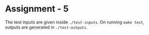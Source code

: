 # Assignment - 5

The test inputs are given inside `./test-inputs`.
 On running `make test`, outputs are generated in `./test-outputs`.
